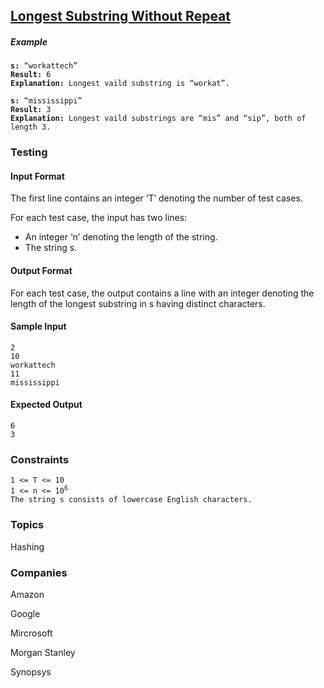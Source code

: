 <div class="ps-problem-part"><h2 class="ps-problem-part-name"><a href="https://workat.tech/problem-solving/practice/longest-substring-without-repeat">Longest Substring Without Repeat</a></h2>
<h5>Example</h5>
<pre class="plaintext hljs"><code><strong>s:</strong> “workattech”
<strong>Result:</strong> 6
<strong>Explanation:</strong> Longest vaild substring is “workat”.</code></pre>
<pre class="plaintext hljs"><code><strong>s:</strong> “mississippi”
<strong>Result:</strong> 3
<strong>Explanation:</strong> Longest vaild substrings are “mis” and “sip”, both of length 3.</code></pre>
<h3>Testing</h3>
<h4>Input Format</h4>
<p>The first line contains an integer ‘T’ denoting the number of test cases.</p>
<p>For each test case, the input has two lines:</p>
<ul>
<li>An integer ‘n’ denoting the length of the string.</li>
<li>The string s.</li>
</ul>
<h4>Output Format</h4>
<p>For each test case, the output contains a line with an integer denoting the length of the longest substring in s having distinct characters.</p>
<h4>Sample Input</h4>
<pre class="plaintext hljs" id="sample-input"><code>2
10
workattech
11
mississippi</code></pre>
<h4>Expected Output</h4>
<pre class="plaintext hljs" id="expected-output"><code>6
3</code></pre>
<h3>Constraints</h3>
<p><code>1 &lt;= T &lt;= 10</code><br>
<code>1 &lt;= n &lt;= 10<sup>6</sup></code><br>
<code>The string s consists of lowercase English characters.</code></p>
<h3>Topics</h3>
<p>Hashing</p>

<h3>Companies</h3>
<p>Amazon</p>
<p>Google</p>
<p>Mircrosoft</p>
<p>Morgan Stanley</p>
<p>Synopsys</p>

